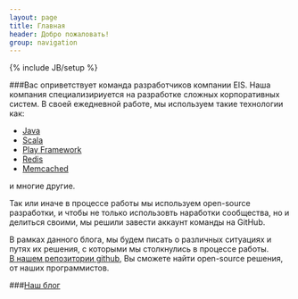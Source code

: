 ```yaml
---
layout: page
title: Главная
header: Добро пожаловать!
group: navigation
---
```

{% include JB/setup %}

###Вас оприветствует команда разработчиков компании EIS.
Наша компания специализириуется на разработке сложных корпоративных систем.
В своей ежедневной работе, мы используем такие технологии как:

- [Java](http://www.java.com/)<br/>
- [Scala](http://www.scala-lang.org)<br/>
- [Play Framework](http://www.playframework.com/)<br/>
- [Redis](http://redis.io/)<br/>
- [Memcached](http://memcached.org/)<br/>

и многие другие.

Так или иначе в процессе работы мы используем open-source разработки, и чтобы не только использовть наработки сообщества, но и делиться своими, мы решили завести аккаунт команды на GitHub.

В рамках данного блога, мы будем писать о различных ситуациях и путях их решения, с которыми мы столкнулись в процессе работы.<br/>
[В нашем репозитории github](https://github.com/eisdevgroup), Вы сможете найти open-source решения, от наших программистов.

###[Наш блог](blog.html)
